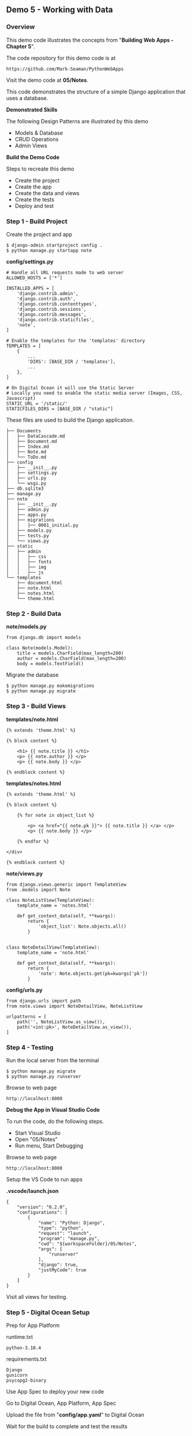 ## Demo 5 - Working with Data


### Overview

This demo code illustrates the concepts from "**Building Web Apps - Chapter 5**".

The code repository for this demo code is at

    https://github.com/Mark-Seaman/PythonWebApps
    
Visit the demo code at **05/Notes**.

This code demonstrates the structure of a simple Django application that uses a database.  


**Demonstrated Skills**

The following Design Patterns are illustrated by this demo

* Models & Database
* CRUD Operations
* Admin Views


**Build the Demo Code**

Steps to recreate this demo

* Create the project
* Create the app
* Create the data and views
* Create the tests
* Deploy and test


### Step 1 - Build Project

Create the project and app

    $ django-admin startproject config .
    $ python manage.py startapp note

**config/settings.py**

    # Handle all URL requests made to web server
    ALLOWED_HOSTS = ['*']

    INSTALLED_APPS = [
        'django.contrib.admin',
        'django.contrib.auth',
        'django.contrib.contenttypes',
        'django.contrib.sessions',
        'django.contrib.messages',
        'django.contrib.staticfiles',
        'note',
    ]

    # Enable the templates for the 'templates' directory
    TEMPLATES = [
        {
            ...
            'DIRS': [BASE_DIR / 'templates'],
            ...
        },
    ]

    # On Digital Ocean it will use the Static Server
    # Locally you need to enable the static media server (Images, CSS, Javascript)
    STATIC_URL = '/static/'
    STATICFILES_DIRS = [BASE_DIR / "static"]

These files are used to build the Django application.

    ├── Documents
    │   ├── DataCascade.md
    │   ├── Document.md
    │   ├── Index.md
    │   ├── Note.md
    │   └── ToDo.md
    ├── config
    │   ├── __init__.py
    │   ├── settings.py
    │   ├── urls.py
    │   └── wsgi.py
    ├── db.sqlite3
    ├── manage.py
    ├── note
    │   ├── __init__.py
    │   ├── admin.py
    │   ├── apps.py
    │   ├── migrations
    │   │   ├── 0001_initial.py
    │   ├── models.py
    │   ├── tests.py
    │   └── views.py
    ├── static
    │   ├── admin
    │   │   ├── css
    │   │   ├── fonts
    │   │   ├── img
    │   │   ├── js
    └── templates
        ├── document.html
        ├── note.html
        ├── notes.html
        └── theme.html


### Step 2 - Build Data

**note/models.py**

    from django.db import models

    class Note(models.Model):
        title = models.CharField(max_length=200)
        author = models.CharField(max_length=200)
        body = models.TextField()

Migrate the database

    $ python manage.py makemigrations
    $ python manage.py migrate


### Step 3 - Build Views

**templates/note.html**

    {% extends 'theme.html' %}

    {% block content %}

        <h1> {{ note.title }} </h1>
        <p> {{ note.author }} </p>
        <p> {{ note.body }} </p>

    {% endblock content %}


**templates/notes.html**

    {% extends 'theme.html' %}

    {% block content %}

        {% for note in object_list %}

            <p> <a href="{{ note.pk }}"> {{ note.title }} </a> </p>
            <p> {{ note.body }} </p>

        {% endfor %}

    </div>

    {% endblock content %}


**note/views.py**

    from django.views.generic import TemplateView
    from .models import Note

    class NoteListView(TemplateView):
        template_name = 'notes.html'

        def get_context_data(self, **kwargs):
            return {
                'object_list': Note.objects.all()
            }


    class NoteDetailView(TemplateView):
        template_name = 'note.html'

        def get_context_data(self, **kwargs):
            return {
                'note': Note.objects.get(pk=kwargs['pk'])
            }


**config/urls.py**

    from django.urls import path
    from note.views import NoteDetailView, NoteListView

    urlpatterns = [
        path('', NoteListView.as_view()),
        path('<int:pk>', NoteDetailView.as_view()),
    ]



### Step 4 - Testing

Run the local server from the terminal

    $ python manage.py migrate
    $ python manage.py runserver

Browse to web page

    http://localhost:8000


**Debug the App in Visual Studio Code**

To run the code, do the following steps.

* Start Visual Studio
* Open "05/Notes"
* Run menu, Start Debugging


Browse to web page

    http://localhost:8000


Setup the VS Code to run apps

**.vscode/launch.json**

    {
        "version": "0.2.0",
        "configurations": [
            {
                "name": "Python: Django",
                "type": "python",
                "request": "launch",
                "program": "manage.py",
                "cwd": "${workspaceFolder}/05/Notes",
                "args": [
                    "runserver"
                ],
                "django": true,
                "justMyCode": true
            }
        ]
    }



Visit all views for testing.


### Step 5 - Digital Ocean Setup

Prep for App Platform

runtime.txt

    python-3.10.4

requirements.txt

    Django
    gunicorn
    psycopg2-binary


Use App Spec to deploy your new code

Go to Digital Ocean, App Platform, App Spec 

Upload the file from "**config/app.yaml**" to Digital Ocean

Wait for the build to complete and test the results

